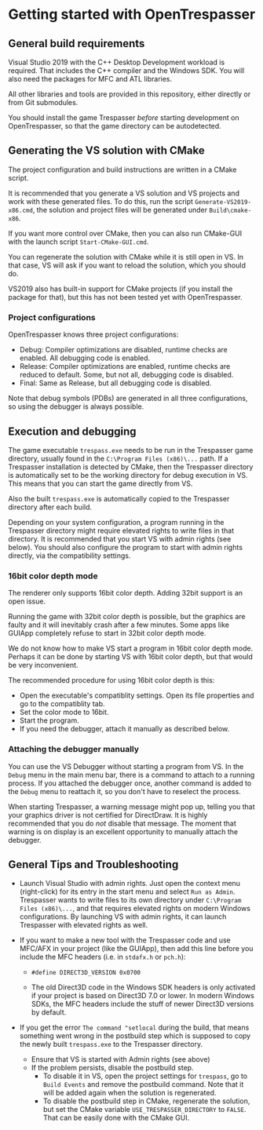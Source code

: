 # Getting started with OpenTrespasser

## General build requirements

Visual Studio 2019 with the C++ Desktop Development workload is required. That includes the C++ compiler and the Windows SDK. You will also need the packages for MFC and ATL libraries.

All other libraries and tools are provided in this repository, either directly or from Git submodules.

You should install the game Trespasser *before* starting development on OpenTrespasser, so that the game directory can be autodetected.

## Generating the VS solution with CMake

The project configuration and build instructions are written in a CMake script.

It is recommended that you generate a VS solution and VS projects and work with these generated files. To do this, run the script `Generate-VS2019-x86.cmd`, the solution and project files will be generated under `Build\cmake-x86`.

If you want more control over CMake, then you can also run CMake-GUI with the launch script `Start-CMake-GUI.cmd`.

You can regenerate the solution with CMake while it is still open in VS. In that case, VS will ask if you want to reload the solution, which you should do.

VS2019 also has built-in support for CMake projects (if you install the package for that), but this has not been tested yet with OpenTrespasser.

### Project configurations

OpenTrespasser knows three project configurations:
- Debug: Compiler optimizations are disabled, runtime checks are enabled. All debugging code is enabled.
- Release: Compiler optimizations are enabled, runtime checks are reduced to default. Some, but not all, debugging code is disabled.
- Final: Same as Release, but all debugging code is disabled.

Note that debug symbols (PDBs) are generated in all three configurations, so using the debugger is always possible.

## Execution and debugging

The game executable `trespass.exe` needs to be run in the Trespasser game directory, usually found in the `C:\Program Files (x86)\...` path.
If a Trespasser installation is detected by CMake, then the Trespasser directory is automatically set to be the working directory for debug execution in VS. This means that you can start the game directly from VS.

Also the built `trespass.exe` is automatically copied to the Trespasser directory after each build. 

Depending on your system configuration, a program running in the Trespasser directory might require elevated rights to write files in that directory. It is recommended that you start VS with admin rights (see below). You should also configure the program to start with admin rights directly, via the compatibility settings.

### 16bit color depth mode

The renderer only supports 16bit color depth. Adding 32bit support is an open issue.

Running the game with 32bit color depth is possible, but the graphics are faulty and it will inevitably crash after a few minutes. Some apps like GUIApp completely refuse to start in 32bit color depth mode.

We do not know how to make VS start a program in 16bit color depth mode. Perhaps it can be done by starting VS with 16bit color depth, but that would be very inconvenient.

The recommended procedure for using 16bit color depth is this:
- Open the executable's compatiblity settings. Open its file properties and go to the compatiblity tab.
- Set the color mode to 16bit.
- Start the program.
- If you need the debugger, attach it manually as described below.

### Attaching the debugger manually

You can use the VS Debugger without starting a program from VS. In the `Debug` menu in the main menu bar, there is a command to attach to a running process. 
If you attached the debugger once, another command is added to the `Debug` menu to reattach it, so you don't have to reselect the process.

When starting Trespasser, a warning message might pop up, telling you that your graphics driver is not certified for DirectDraw. It is highly recommended that you do *not* disable that message. The moment that warning is on display is an excellent opportunity to manually attach the debugger.

 ## General Tips and Troubleshooting

- Launch Visual Studio with admin rights. Just open the context menu (right-click) for its entry in the start menu and select `Run as Admin`.
Trespasser wants to write files to its own directory under `C:\Program Files (x86)\...`, and that requires elevated rights on modern Windows configurations.
By launching VS with admin rights, it can launch Trespasser with elevated rights as well.

- If you want to make a new tool with the Trespasser code and use MFC/AFX in your project (like the GUIApp), then add this line before you include the MFC headers
(i.e. in `stdafx.h` or `pch.h`):

    - `#define DIRECT3D_VERSION 0x0700`

    - The old Direct3D code in the Windows SDK headers is only activated if your project is based on Direct3D 7.0 or lower. In modern Windows SDKs, the MFC headers include the stuff of newer Direct3D versions by default.

- If you get the error `The command "setlocal` during the build, that means something went wrong in the postbuild step which is supposed to copy the newly built `trespass.exe` to the Trespasser directory.
    - Ensure that VS is started with Admin rights (see above)
    - If the problem persists, disable the postbuild step. 
        - To disable it in VS, open the project settings for `trespass`, go to `Build Events` and remove the postbuild command. Note that it will be added again when the solution is regenerated.
        - To disable the postbuild step in CMake, regenerate the solution, but set the CMake variable `USE_TRESPASSER_DIRECTORY` to `FALSE`. That can be easily done with the CMake GUI.